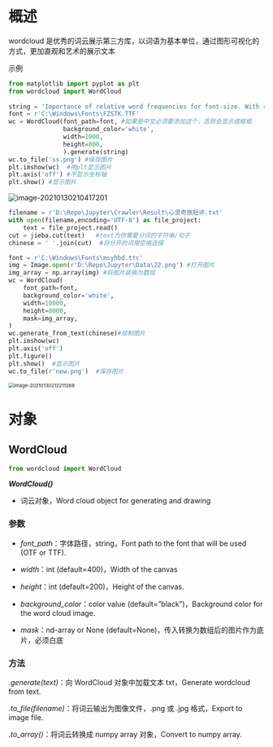 # 概述

wordcloud 是优秀的词云展示第三方库，以词语为基本单位，通过图形可视化的方式，更加直观和艺术的展示文本

示例

```python
from matplotlib import pyplot as plt
from wordcloud import WordCloud
 
string = 'Importance of relative word frequencies for font-size. With relative_scaling=0, only word-ranks are considered. With relative_scaling=1, a word that is twice as frequent will have twice the size. If you want to consider the word frequencies and not only their rank, relative_scaling around .5 often looks good.'
font = r'C:\Windows\Fonts\FZSTK.TTF'
wc = WordCloud(font_path=font, #如果是中文必须要添加这个，否则会显示成框框
               background_color='white',
               width=1000,
               height=800,
               ).generate(string)
wc.to_file('ss.png') #保存图片
plt.imshow(wc)  #用plt显示图片
plt.axis('off') #不显示坐标轴
plt.show() #显示图片
```

![image-20210130210417201](http://lvshuhuai.cn/image-20210130210417201.png)

```python
filename = r'D:\Repo\Jupyter\Crawler\Result\心灵奇旅短评.txt'
with open(filename,encoding='UTF-8') as file_project:
    text = file_project.read()
cut = jieba.cut(text)   #text为你需要分词的字符串/句子
chinese = ' '.join(cut)  #将分开的词用空格连接

font = r'C:\Windows\Fonts\msyhbd.ttc'
img = Image.open(r'D:\Repo\Jupyter\Data\22.png') #打开图片
img_array = np.array(img) #将图片装换为数组
wc = WordCloud(
    font_path=font,
    background_color='white',
    width=10000,
    height=8000,
    mask=img_array,
)
wc.generate_from_text(chinese)#绘制图片
plt.imshow(wc)
plt.axis('off')
plt.figure()
plt.show()  #显示图片
wc.to_file(r'new.png')  #保存图片
```

<img src="http://lvshuhuai.cn/image-20210130212211268.png" alt="image-20210130212211268" style="zoom:67%;" />

# 对象

## WordCloud

```python
from wordcloud import WordCloud
```

***WordCloud()***

- 词云对象，Word cloud object for generating and drawing

### 参数

- *font_path*：字体路径，string，Font path to the font that will be used (OTF or TTF). 

- *width*：int (default=400)，Width of the canvas
- *height*：int (default=200)，Height of the canvas.
- *background_color*：color value (default=”black”)，Background color for the word cloud image.
- *mask*：nd-array or None (default=None)，传入转换为数组后的图片作为底片，必须白底

### 方法

*.generate(text)*：向 WordCloud 对象中加载文本 txt，Generate wordcloud from text.

*.to_file(filename)*：将词云输出为图像文件，.png 或 .jpg 格式，Export to image file.

*.to_array()*：将词云转换成 numpy array 对象，Convert to numpy array.